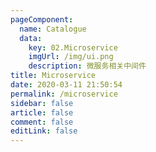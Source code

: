 ```yaml
---
pageComponent: 
  name: Catalogue
  data: 
    key: 02.Microservice
    imgUrl: /img/ui.png
    description: 微服务相关中间件
title: Microservice
date: 2020-03-11 21:50:54
permalink: /microservice
sidebar: false
article: false
comment: false
editLink: false
---
```

